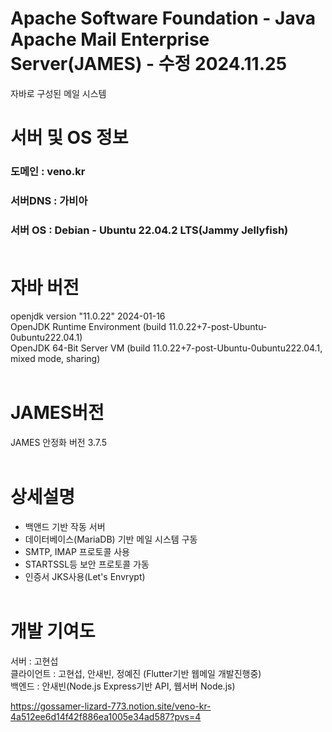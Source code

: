 # Apache Software Foundation - Java Apache Mail Enterprise Server(JAMES) - 수정 2024.11.25
 자바로 구성된 메일 시스템<br/>
 
 # 서버 및 OS 정보<br/>
 ### 도메인 : veno.kr<br/>
 ### 서버DNS : 가비아<br/>
 ### 서버 OS : Debian - Ubuntu 22.04.2 LTS(Jammy Jellyfish)<br/><br/>
 
 # 자바 버전
 openjdk version "11.0.22" 2024-01-16<br/>
 OpenJDK Runtime Environment (build 11.0.22+7-post-Ubuntu-0ubuntu222.04.1)<br/>
 OpenJDK 64-Bit Server VM (build 11.0.22+7-post-Ubuntu-0ubuntu222.04.1, mixed mode, sharing)<br/><br/>

 # JAMES버전<br/>
 JAMES 안정화 버전 3.7.5<br/><br/>

 # 상세설명<br/>
 - 백앤드 기반 작동 서버<br/>
 - 데이터베이스(MariaDB) 기반 메일 시스템 구동<br/>
 - SMTP, IMAP 프로토콜 사용<br/>
 - STARTSSL등 보안 프로토콜 가동<br/>
 - 인증서 JKS사용(Let's Envrypt)<br/><br/>
 
 # 개발 기여도<br/>
 서버 : 고현섭<br/>
 클라이언트 : 고현섭, 안새빈, 정예진 (Flutter기반 웹메일 개발진행중)<br/>
 백엔드 : 안새빈(Node.js Express기반 API, 웹서버 Node.js)<br/>


 https://gossamer-lizard-773.notion.site/veno-kr-4a512ee6d14f42f886ea1005e34ad587?pvs=4
 
